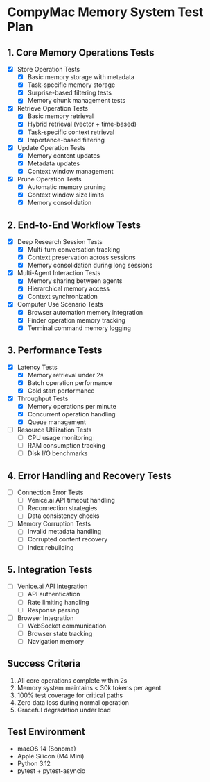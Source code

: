 # CompyMac Memory System Test Plan

## 1. Core Memory Operations Tests
- [x] Store Operation Tests
  - [x] Basic memory storage with metadata
  - [x] Task-specific memory storage
  - [x] Surprise-based filtering tests
  - [x] Memory chunk management tests

- [x] Retrieve Operation Tests
  - [x] Basic memory retrieval
  - [x] Hybrid retrieval (vector + time-based)
  - [x] Task-specific context retrieval
  - [x] Importance-based filtering

- [x] Update Operation Tests
  - [x] Memory content updates
  - [x] Metadata updates
  - [x] Context window management

- [x] Prune Operation Tests
  - [x] Automatic memory pruning
  - [x] Context window size limits
  - [x] Memory consolidation

## 2. End-to-End Workflow Tests
- [x] Deep Research Session Tests
  - [x] Multi-turn conversation tracking
  - [x] Context preservation across sessions
  - [x] Memory consolidation during long sessions

- [x] Multi-Agent Interaction Tests
  - [x] Memory sharing between agents
  - [x] Hierarchical memory access
  - [x] Context synchronization

- [x] Computer Use Scenario Tests
  - [x] Browser automation memory integration
  - [x] Finder operation memory tracking
  - [x] Terminal command memory logging

## 3. Performance Tests
- [x] Latency Tests
  - [x] Memory retrieval under 2s
  - [x] Batch operation performance
  - [x] Cold start performance

- [x] Throughput Tests
  - [x] Memory operations per minute
  - [x] Concurrent operation handling
  - [x] Queue management

- [ ] Resource Utilization Tests
  - [ ] CPU usage monitoring
  - [ ] RAM consumption tracking
  - [ ] Disk I/O benchmarks

## 4. Error Handling and Recovery Tests
- [ ] Connection Error Tests
  - [ ] Venice.ai API timeout handling
  - [ ] Reconnection strategies
  - [ ] Data consistency checks

- [ ] Memory Corruption Tests
  - [ ] Invalid metadata handling
  - [ ] Corrupted content recovery
  - [ ] Index rebuilding

## 5. Integration Tests
- [ ] Venice.ai API Integration
  - [ ] API authentication
  - [ ] Rate limiting handling
  - [ ] Response parsing

- [ ] Browser Integration
  - [ ] WebSocket communication
  - [ ] Browser state tracking
  - [ ] Navigation memory

## Success Criteria
1. All core operations complete within 2s
2. Memory system maintains < 30k tokens per agent
3. 100% test coverage for critical paths
4. Zero data loss during normal operation
5. Graceful degradation under load

## Test Environment
- macOS 14 (Sonoma)
- Apple Silicon (M4 Mini)
- Python 3.12
- pytest + pytest-asyncio
